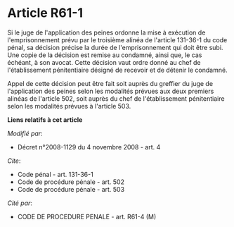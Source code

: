 # Article R61-1

Si le juge de l'application des peines ordonne la mise à exécution de l'emprisonnement prévu par le troisième alinéa de
l'article 131-36-1 du code pénal, sa décision précise la durée de l'emprisonnement qui doit être subi. Une copie de la
décision est remise au condamné, ainsi que, le cas échéant, à son avocat. Cette décision vaut ordre donné au chef de
l'établissement pénitentiaire désigné de recevoir et de détenir le condamné. 

Appel de cette décision peut être fait soit auprès du greffier du juge de l'application des peines selon les modalités
prévues aux deux premiers alinéas de l'article 502, soit auprès du chef de l'établissement pénitentiaire selon les modalités
prévues à l'article 503.

**Liens relatifs à cet article**

_Modifié par_:

  - Décret n°2008-1129 du 4 novembre 2008 - art. 4

_Cite_:

  - Code pénal - art. 131-36-1
  - Code de procédure pénale - art. 502
  - Code de procédure pénale - art. 503

_Cité par_:

  - CODE DE PROCEDURE PENALE - art. R61-4 (M)
